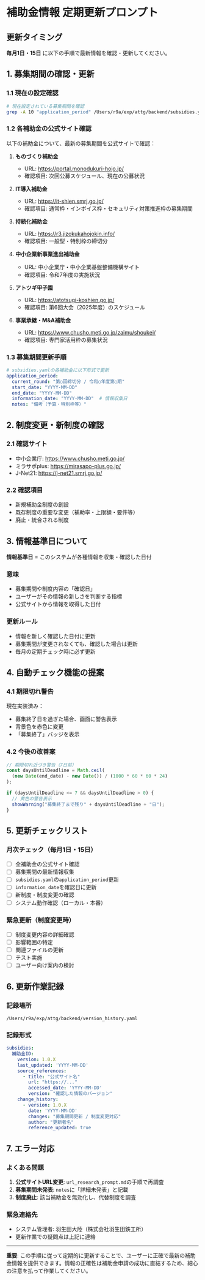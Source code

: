 # 補助金情報 定期更新プロンプト

## 更新タイミング
**毎月1日・15日** に以下の手順で最新情報を確認・更新してください。

## 1. 募集期間の確認・更新

### 1.1 現在の設定確認
```bash
# 現在設定されている募集期間を確認
grep -A 10 "application_period" /Users/r9a/exp/attg/backend/subsidies.yaml
```

### 1.2 各補助金の公式サイト確認
以下の補助金について、最新の募集期間を公式サイトで確認：

1. **ものづくり補助金**
   - URL: https://portal.monodukuri-hojo.jp/
   - 確認項目: 次回公募スケジュール、現在の公募状況

2. **IT導入補助金** 
   - URL: https://it-shien.smrj.go.jp/
   - 確認項目: 通常枠・インボイス枠・セキュリティ対策推進枠の募集期間

3. **持続化補助金**
   - URL: https://r3.jizokukahojokin.info/
   - 確認項目: 一般型・特別枠の締切分

4. **中小企業新事業進出補助金**
   - URL: 中小企業庁・中小企業基盤整備機構サイト
   - 確認項目: 令和7年度の実施状況

5. **アトツギ甲子園**
   - URL: https://atotsugi-koshien.go.jp/
   - 確認項目: 第6回大会（2025年度）のスケジュール

6. **事業承継・M&A補助金**
   - URL: https://www.chusho.meti.go.jp/zaimu/shoukei/
   - 確認項目: 専門家活用枠の募集状況

### 1.3 募集期間更新手順
```yaml
# subsidies.yamlの各補助金に以下形式で更新
application_period:
  current_round: "第○回締切分 / 令和○年度第○期"
  start_date: "YYYY-MM-DD"
  end_date: "YYYY-MM-DD" 
  information_date: "YYYY-MM-DD"  # 情報収集日
  notes: "備考（予算・特別枠等）"
```

## 2. 制度変更・新制度の確認

### 2.1 確認サイト
- 中小企業庁: https://www.chusho.meti.go.jp/
- ミラサポplus: https://mirasapo-plus.go.jp/
- J-Net21: https://j-net21.smrj.go.jp/

### 2.2 確認項目
- 新規補助金制度の創設
- 既存制度の重要な変更（補助率・上限額・要件等）
- 廃止・統合される制度

## 3. 情報基準日について

**情報基準日** = このシステムが各種情報を収集・確認した日付

### 意味
- 募集期間や制度内容の「確認日」
- ユーザーがその情報の新しさを判断する指標
- 公式サイトから情報を取得した日付

### 更新ルール
- 情報を新しく確認した日付に更新
- 募集期間が変更されなくても、確認した場合は更新
- 毎月の定期チェック時に必ず更新

## 4. 自動チェック機能の提案

### 4.1 期限切れ警告
現在実装済み：
- 募集終了日を過ぎた場合、画面に警告表示
- 背景色を赤色に変更
- 「募集終了」バッジを表示

### 4.2 今後の改善案
```javascript
// 期限切れ近づき警告（7日前）
const daysUntilDeadline = Math.ceil(
  (new Date(end_date) - new Date()) / (1000 * 60 * 60 * 24)
);

if (daysUntilDeadline <= 7 && daysUntilDeadline > 0) {
  // 黄色の警告表示
  showWarning("募集終了まで残り" + daysUntilDeadline + "日");
}
```

## 5. 更新チェックリスト

### 月次チェック（毎月1日・15日）
- [ ] 全補助金の公式サイト確認
- [ ] 募集期間の最新情報収集
- [ ] `subsidies.yaml`の`application_period`更新
- [ ] `information_date`を確認日に更新
- [ ] 新制度・制度変更の確認
- [ ] システム動作確認（ローカル・本番）

### 緊急更新（制度変更時）
- [ ] 制度変更内容の詳細確認
- [ ] 影響範囲の特定
- [ ] 関連ファイルの更新
- [ ] テスト実施
- [ ] ユーザー向け案内の検討

## 6. 更新作業記録

### 記録場所
`/Users/r9a/exp/attg/backend/version_history.yaml`

### 記録形式
```yaml
subsidies:
  補助金ID:
    version: 1.0.X
    last_updated: 'YYYY-MM-DD'
    source_references:
      - title: "公式サイト名"
        url: "https://..."
        accessed_date: 'YYYY-MM-DD'
        version: "確認した情報のバージョン"
    change_history:
      - version: 1.0.X
        date: 'YYYY-MM-DD'
        changes: "募集期間更新 / 制度変更対応"
        author: "更新者名"
        reference_updated: true
```

## 7. エラー対応

### よくある問題
1. **公式サイトURL変更**: `url_research_prompt.md`の手順で再調査
2. **募集期間未発表**: `notes`に「詳細未発表」と記載
3. **制度廃止**: 該当補助金を無効化し、代替制度を調査

### 緊急連絡先
- システム管理者: 羽生田大陸（株式会社羽生田鉄工所）
- 更新作業での疑問点は上記に連絡

---

**重要**: この手順に従って定期的に更新することで、ユーザーに正確で最新の補助金情報を提供できます。情報の正確性は補助金申請の成功に直結するため、細心の注意を払って作業してください。